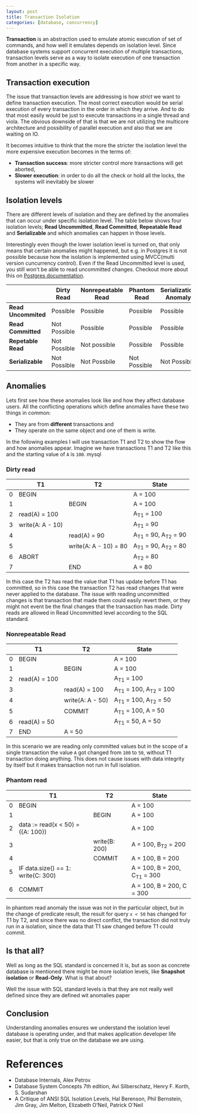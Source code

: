 ```yaml
---
layout: post
title: Transaction Isolation 
categories: [database, concurrency]
---
```


**Transaction** is an abstraction used to emulate atomic execution of set of commands, and how well it
emulates depends on isolation level. Since database systems support concurrent execution 
of multiple transactions, transaction levels serve as a way to isolate execution of one transaction 
from another in a specific way.

## Transaction execution
The issue that transaction levels are addressing is how *strict* we want to define transaction
execution. The most correct execution would be serial execution of every transaction in the 
order in which they arrive. And to do that most easily would be just to execute transactions
in a single thread and viola. The obvious downside of that is that we are not utilizing the 
multicore architecture and possibility of parallel execution and also that we are waiting on IO.

It becomes intuitive to think that the more the stricter the isolation level the more expensive
execution becomes in the terms of:
 - **Transaction success**: more stricter control more transactions will get aborted,
 - **Slower execution**: in order to do all the check or hold all the locks, the systems
    will inevitably be slower

## Isolation levels 
There are different levels of isolation and they are defined by the anomalies that can
occur under specific isolation level. The table below shows four isolation levels; 
**Read Uncommitted**, **Read Committed**, **Repeatable Read** and **Serializable** and
which anomalies can happen in those levels.

Interestingly even though the lower isolation level is turned on, that only means
that certain anomalies might happened, but e.g. in Postgres it is not possible because
how the isolation is implemented using MVCC(multi version cuncurrency control). Even if 
the Read Uncommitted level is used, you still won't be able to read uncommitted changes.
Checkout more about this on [Postgres documentation](https://www.postgresql.org/docs/current/transaction-iso.html).

|   | Dirty Read | Nonrepeatable Read | Phantom Read | Serialization Anomaly |
| --- | --- | --- | --- | --- |
| **Read Uncommited** | Possible | Possible | Possible | Possible | 
| **Read Committed** | Not Possible | Possible | Possible | Possible | 
| **Repetable Read** | Not Possible | Not possible | Possible | Possible | 
| **Serializable** | Not Possible | Not Possbile | Not Possible |  Not Possible | 

## Anomalies
Lets first see how these anomalies look like and how they affect database users. All the conflicting
operations which define anomalies have these two things in common:
 - They are from **different** transactions and
 - They operate on the same object and one of them is write.

In the following examples I will use transaction T1 and T2 to show the flow and how anomalies appear.
Imagine we have transactions T1 and T2 like this and the starting value of `A` is `100`.
mysql

### Dirty read

|  | T1 | T2 | State |
| --- | --- | --- | --- |
| 0 | BEGIN | | A = 100 |
| 1 | | BEGIN | A = 100 |
| 2 | read(A) = 100 |  | A<sub>T1</sub> = 100 |
| 3 | write(A: A - 10) |  | A<sub>T1</sub> = 90 |
| 4 | | read(A) = 90 | A<sub>T1</sub> = 90, A<sub>T2</sub> = 90 |
| 5 | | write(A: A - 10) = 80 | A<sub>T1</sub> = 90, A<sub>T2</sub> = 80 | 
| 6 | ABORT | | A<sub>T2</sub> = 80 |
| 7 | | END | A = 80 |

In this case the T2 has read the value that T1 has update before T1 has committed, so in this case
the transaction T2 has read changes that were never applied to the database. The issue with reading
uncommitted changes is that transaction that made them could easily revert them, or they might not
event be the final changes that the transaction has made. Dirty reads are allowed in Read Uncommitted
level according to the SQL standard.

### Nonrepeatable Read

|  | T1 | T2 | State |
| --- | --- | --- | --- |
| 0 | BEGIN |  | A = 100 |
| 1 | | BEGIN | A = 100 |
| 2 | read(A) = 100 |  | A<sub>T1</sub> = 100 |
| 3 |  | read(A) = 100 | A<sub>T1</sub> = 100, A<sub>T2</sub> = 100 |
| 4 | | write(A: A - 50) | A<sub>T1</sub> = 100, A<sub>T2</sub> = 50 |
| 5 |  | COMMIT | A<sub>T1</sub> = 100, A = 50 |
| 6 | read(A) = 50 | | A<sub>T1</sub> = 50, A = 50 |
| 7 | END | A = 50 |

In this scenario we are reading only committed values but in the scope of a single transaction
the value `A` got changed from `100` to `50`, without T1 transaction doing anything. This does not
cause issues with data integrity by itself but it makes transaction not run in full isolation.

### Phantom read

|  | T1 | T2 | State |
| --- | --- | --- | --- |
| 0 | BEGIN |  | A = 100 |
| 1 | | BEGIN | A = 100 |
| 2 | data := read(x < 50) = ({A: 100})| | A = 100 |
| 3 | | write(B: 200) | A = 100, B<sub>T2</sub> = 200 |
| 4 |  | COMMIT | A = 100, B = 200 |
| 5 | IF data.size() == 1: write(C: 300) | | A = 100, B = 200, C<sub>T1</sub> = 300 |
| 6 | COMMIT | | A = 100, B = 200, C = 300 |

In phantom read anomaly the issue was not in the particular object, but in the change of predicate result,
the result for query `x < 50` has changed for T1 by T2, and since there was no direct conflict,
the transaction did not truly run in a isolation, since the data that T1 saw changed before T1 could
commit.

## Is that all?
Well as long as the SQL standard is concerned it is, but as soon as concrete database is mentioned there might
be more isolation levels, like **Snapshot isolation** or **Read-Only**. What is that about?

Well the issue with SQL standard levels is that they are not really well defined since they are defined wit
anomalies paper

## Conclusion
Understanding anomalies ensures we understand the isolation level database is operating under,
and that makes application developer life easier, but that is only true on the database we are using.

# References
- Database Internals, Alex Petrov
- Database System Concepts 7th edition, Avi Silberschatz, Henry F. Korth, S. Sudarshan 
- A Critique of ANSI SQL Isolation Levels, Hal Berenson, Phil Bernstein, Jim Gray, Jim Melton, Elizabeth O’Neil, Patrick O'Neil

